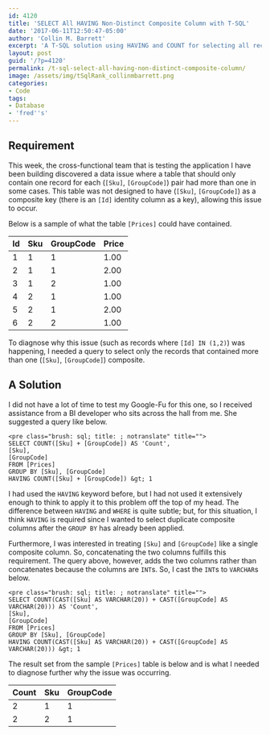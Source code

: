 ```yaml
---
id: 4120
title: 'SELECT All HAVING Non-Distinct Composite Column with T-SQL'
date: '2017-06-11T12:50:47-05:00'
author: 'Collin M. Barrett'
excerpt: 'A T-SQL solution using HAVING and COUNT for selecting all records with a non-distinct composite column.'
layout: post
guid: '/?p=4120'
permalink: /t-sql-select-all-having-non-distinct-composite-column/
image: /assets/img/tSqlRank_collinmbarrett.png
categories:
- Code
tags:
- Database
- 'fred''s'
---
```


## Requirement

This week, the cross-functional team that is testing the application I have been building discovered a data issue where
a table that should only contain one record for each (`[Sku]`, `[GroupCode]`) pair had more than one in some cases. This
table was not designed to have (`[Sku]`, `[GroupCode]`) as a composite key (there is an `[Id]` identity column as a
key), allowing this issue to occur.

Below is a sample of what the table `[Prices]` could have contained.

| Id | Sku | GroupCode | Price |
|---|---|---|---|
| 1 | 1 | 1 | 1.00 |
| 2 | 1 | 1 | 2.00 |
| 3 | 1 | 2 | 1.00 |
| 4 | 2 | 1 | 1.00 |
| 5 | 2 | 1 | 2.00 |
| 6 | 2 | 2 | 1.00 |

To diagnose why this issue (such as records where `[Id] IN (1,2)`) was happening, I needed a query to select only the
records that contained more than one (`[Sku]`, `[GroupCode]`) composite.

## A Solution

I did not have a lot of time to test my Google-Fu for this one, so I received assistance from a BI developer who sits
across the hall from me. She suggested a query like below.

```
<pre class="brush: sql; title: ; notranslate" title="">
SELECT COUNT([Sku] + [GroupCode]) AS 'Count',
[Sku],
[GroupCode]
FROM [Prices]
GROUP BY [Sku], [GroupCode]
HAVING COUNT([Sku] + [GroupCode]) &gt; 1
```

I had used the `HAVING` keyword before, but I had not used it extensively enough to think to apply it to this problem off the top of my head. The difference between `HAVING` and `WHERE` is quite subtle; but, for this situation, I think `HAVING` is required since I wanted to select duplicate composite columns after the `GROUP BY` has already been applied.

Furthermore, I was interested in treating `[Sku]` and `[GroupCode]` like a single composite column. So, concatenating the two columns fulfills this requirement. The query above, however, adds the two columns rather than concatenates because the columns are `INT`s. So, I cast the `INT`s to `VARCHAR`s below.

```
<pre class="brush: sql; title: ; notranslate" title="">
SELECT COUNT(CAST([Sku] AS VARCHAR(20)) + CAST([GroupCode] AS VARCHAR(20))) AS 'Count',
[Sku],
[GroupCode]
FROM [Prices]
GROUP BY [Sku], [GroupCode]
HAVING COUNT(CAST([Sku] AS VARCHAR(20)) + CAST([GroupCode] AS VARCHAR(20))) &gt; 1
```

The result set from the sample `[Prices]` table is below and is what I needed to diagnose further why the issue was occurring.

| Count | Sku | GroupCode |
|---|---|---|
| 2 | 1 | 1 |
| 2 | 2 | 1 |